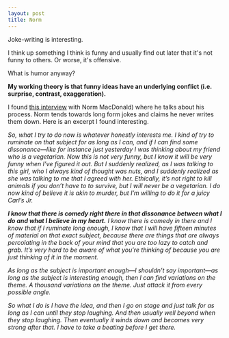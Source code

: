```yaml
---
layout: post
title: Norm
---
```

Joke-writing is interesting.

I think up something I think is funny and usually find out later that it's not funny to others.  Or worse, it's offensive.

What is humor anyway?

**My working theory is that funny ideas have an underlying conflict (i.e. surprise, contrast, exaggeration).**

I found [this  interview](http://texastravesty.com/interview/02/08/2013/norm-macdonald) with Norm MacDonald) where he talks about his process. Norm tends towards long form jokes and claims he never writes them down.  Here is an excerpt I found interesting.

*So, what I try to do now is whatever honestly interests me. I kind of try to ruminate on that subject for as long as I can, and if I can find some dissonance—like for instance just yesterday I was thinking about my friend who is a vegetarian. Now this is not very funny, but I know it will be very funny when I’ve figured it out. But I suddenly realized, as I was talking to this girl, who I always kind of thought was nuts, and I suddenly realized as she was talking to me that I agreed with her. Ethically, it’s not right to kill animals if you don’t have to to survive, but I will never be a vegetarian. I do now kind of believe it is akin to murder, but I’m willing to do it for a juicy Carl’s Jr.*

***I know that there is comedy right there in that dissonance between what I do and what I believe in my heart.** I know there is comedy in there and I know that if I ruminate long enough, I know that I will have fifteen minutes of material on that exact subject, because there are things that are always percolating in the back of your mind that you are too lazy to catch and grab. It’s very hard to be aware of what you’re thinking of because you are just thinking of it in the moment.*

*As long as the subject is important enough—I shouldn’t say important—as long as the subject is interesting enough, then I can find variations on the theme. A thousand variations on the theme. Just attack it from every possible angle.*

*So what I do is I have the idea, and then I go on stage and just talk for as long as I can until they stop laughing. And then usually well beyond when they stop laughing. Then eventually it winds down and becomes very strong after that. I  have to take a beating before I get there.*

